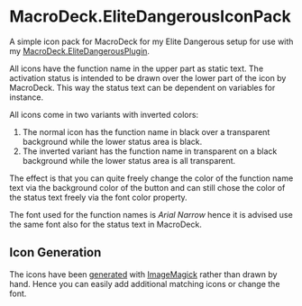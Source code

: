 # MacroDeck.EliteDangerousIconPack
A simple icon pack for MacroDeck for my Elite Dangerous setup for use with my [MacroDeck.EliteDangerousPlugin](https://github.com/lochkartenman/MacroDeck.EliteDangerousPlugin).

All icons have the function name in the upper part as static text. The activation status is intended to be drawn over the lower part of the icon by MacroDeck. This way the status text can be dependent on variables for instance.

All icons come in two variants with inverted colors:
1. The normal  icon has the function name in black over a transparent background while the lower status area is black.
2. The inverted variant has the function name in transparent on a black background while the lower status area is all transparent.

The effect is that you can quite freely change the color of the function name text via the background color of the button and can still chose the color of the status text freely via the font color property. 

The font used for the function names is _Arial Narrow_ hence it is advised use the same font also for the status text in MacroDeck. 

## Icon Generation
The icons have been [generated](./generate.bat) with [ImageMagick](https://imagemagick.org/) rather than drawn by hand. Hence you can easily add additional matching icons or change the font.
